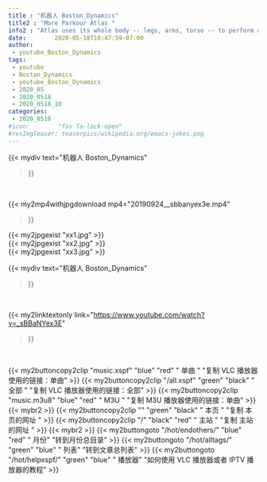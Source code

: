 ```yaml
---
title : "机器人 Boston_Dynamics"
title2 : "More Parkour Atlas "
info2 : "Atlas uses its whole body -- legs, arms, torso -- to perform a sequence of dynamic maneuvers that form a gymnastic routine.  We created the maneuvers using new techniques that streamline the development process. First, an optimization algorithm transforms high-level descriptions of each maneuver into dynamically-feasible reference motions.  Then Atlas tracks the motions using a model predictive controller that smoothly blends from one maneuver to the next.  Using this approach, we developed the routine significantly faster than previous Atlas routines, with a performance success rate of about 80%. For more information visit us at https://www.BostonDynamics.com. "
date:        2020-05-18T10:47:59-07:00
author:
 - youtube_Boston_Dynamics
tags:
 - youtube
 - Boston_Dynamics
 - youtube_Boston_Dynamics
 - 2020_05
 - 2020_0518
 - 2020_0518_10
categories:
 - 2020_0518
#icon:        "fas fa-lock-open"
#resImgTeaser: teaserpics/wikipedia.org/emacs-jokes.png
---
```


{{< mydiv text="机器人 Boston_Dynamics"
>}}
<br>


{{< my2mp4withjpgdownload mp4="20190924__sbbanyex3e.mp4"
>}}

{{< my2jpgexist "xx1.jpg" >}}<br>
{{< my2jpgexist "xx2.jpg" >}}<br>
{{< my2jpgexist "xx3.jpg" >}}<br>



{{< mydiv text="机器人 Boston_Dynamics"
>}}
<br>

{{< my2linktextonly link="https://www.youtube.com/watch?v=_sBBaNYex3E"
>}}


<br>

{{< my2buttoncopy2clip "music.xspf"        "blue"   "red"    " 单曲 "  "复制 VLC 播放器使用的链接：单曲" >}} {{< my2buttoncopy2clip "/all.xspf"         "green"  "black"  " 全部 "  "复制 VLC 播放器使用的链接：全部" >}} {{< my2buttoncopy2clip "music.m3u8"        "blue"   "red"    " M3U  "    "复制 M3U 播放器使用的链接：单曲" >}} {{< mybr2 >}} {{< my2buttoncopy2clip ""                  "green"  "black"  " 本页 "    "复制 本页的网址 " >}} {{< my2buttoncopy2clip "/"                 "black"  "red"    " 主站 "    "复制 主站的网址 " >}} {{< mybr2 >}} {{< my2buttongoto      "/hot/endothers/"   "blue"   "red"    " 月份"   "转到月份总目录" >}} {{< my2buttongoto      "/hot/alltags/"     "green"  "blue"   " 列表"   "转到文章总列表" >}} {{< my2buttongoto      "/hot/helpxspf/"    "green"  "blue"   " 播放器" "如何使用 VLC 播放器或者 IPTV 播放器的教程" >}} 
